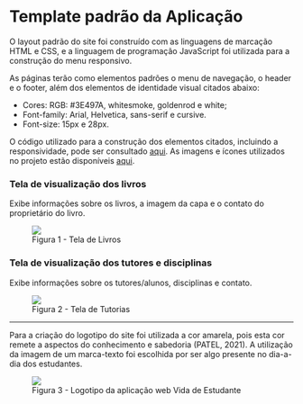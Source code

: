 # Template padrão da Aplicação

O layout padrão do site foi construído com as linguagens de marcação HTML e CSS, e a linguagem de programação JavaScript foi utilizada para a construção do menu responsivo.

As páginas terão como elementos padrões o menu de navegação, o header e o footer, além dos elementos de identidade visual citados abaixo:

<ul>
<li>Cores: RGB: #3E497A, whitesmoke, goldenrod e white;</li>
<li>Font-family: Arial, Helvetica, sans-serif e cursive.</li>
<li>Font-size: 15px e 28px. </li>
</ul>
  
O código utilizado para a construção dos elementos citados, incluindo a responsividade, pode ser consultado <a href="https://github.com/ICEI-PUC-Minas-PMV-ADS/ads-e1-exemplo-vida-de-estudante/tree/main/codigo-fonte">aqui</a>. As imagens e ícones utilizados no projeto estão disponíveis <a href="https://github.com/ICEI-PUC-Minas-PMV-ADS/ads-e1-exemplo-vida-de-estudante/tree/main/documentos/img">aqui</a>.

<h3><b>Tela de visualização dos livros</b></h3>
<p>Exibe informações sobre os livros, a imagem da capa e o contato do proprietário do livro.</p>
<figure> 
  <img src="https://user-images.githubusercontent.com/81182674/167680178-5869794e-1133-4dbd-aed9-31eef5c54d50.png">
  <figcaption> Figura 1 - Tela de Livros
</figure> 

<h3><b>Tela de visualização dos tutores e disciplinas</b></h3>
<p>Exibe informações sobre os tutores/alunos, disciplinas e contato.</p>
<figure> 
  <img src="https://user-images.githubusercontent.com/81182674/167681053-7715d698-610b-4717-8eca-79484ca4f596.png">
  <figcaption>Figura 2 - Tela de Tutorias      
</figure> 
<hr>
  
<p>Para a criação do logotipo do site foi utilizada a cor amarela, pois esta cor remete a aspectos do conhecimento e sabedoria (PATEL, 2021). A utilização da imagem de um marca-texto foi escolhida por ser algo presente no dia-a-dia dos estudantes.</p>

<figure> 
  <img src="https://github.com/ICEI-PUC-Minas-PMV-ADS/ads-e1-exemplo-vida-de-estudante/tree/main/documentos/img/Marca-texto.png?raw=true">
    <figcaption>Figura 3 - Logotipo da aplicação web Vida de Estudante
</figure> 
